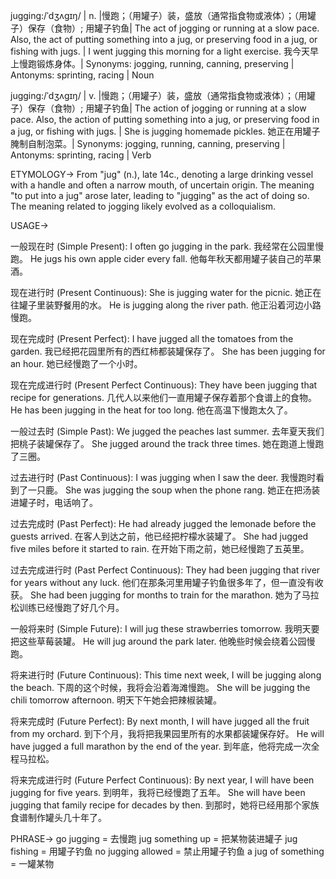 jugging:/ˈdʒʌɡɪŋ/ | n. |慢跑；（用罐子）装，盛放（通常指食物或液体）；（用罐子）保存（食物）; 用罐子钓鱼| The act of jogging or running at a slow pace. Also, the act of putting something into a jug, or preserving food in a jug, or fishing with jugs. | I went jugging this morning for a light exercise. 我今天早上慢跑锻炼身体。| Synonyms: jogging, running, canning, preserving | Antonyms: sprinting, racing | Noun


jugging:/ˈdʒʌɡɪŋ/ | v. |慢跑；（用罐子）装，盛放（通常指食物或液体）；（用罐子）保存（食物）; 用罐子钓鱼| The action of jogging or running at a slow pace. Also, the action of putting something into a jug, or preserving food in a jug, or fishing with jugs. |  She is jugging homemade pickles. 她正在用罐子腌制自制泡菜。| Synonyms: jogging, running, canning, preserving | Antonyms: sprinting, racing | Verb

ETYMOLOGY->
From "jug" (n.), late 14c., denoting a large drinking vessel with a handle and often a narrow mouth, of uncertain origin.  The meaning "to put into a jug" arose later, leading to "jugging" as the act of doing so.  The meaning related to jogging likely evolved as a colloquialism.


USAGE->

一般现在时 (Simple Present):
I often go jugging in the park.  我经常在公园里慢跑。
He jugs his own apple cider every fall. 他每年秋天都用罐子装自己的苹果酒。

现在进行时 (Present Continuous):
She is jugging water for the picnic.  她正在往罐子里装野餐用的水。
He is jugging along the river path. 他正沿着河边小路慢跑。

现在完成时 (Present Perfect):
I have jugged all the tomatoes from the garden. 我已经把花园里所有的西红柿都装罐保存了。
She has been jugging for an hour. 她已经慢跑了一个小时。

现在完成进行时 (Present Perfect Continuous):
They have been jugging that recipe for generations.  几代人以来他们一直用罐子保存着那个食谱上的食物。
He has been jugging in the heat for too long. 他在高温下慢跑太久了。

一般过去时 (Simple Past):
We jugged the peaches last summer.  去年夏天我们把桃子装罐保存了。
She jugged around the track three times. 她在跑道上慢跑了三圈。

过去进行时 (Past Continuous):
I was jugging when I saw the deer. 我慢跑时看到了一只鹿。
She was jugging the soup when the phone rang. 她正在把汤装进罐子时，电话响了。

过去完成时 (Past Perfect):
He had already jugged the lemonade before the guests arrived.  在客人到达之前，他已经把柠檬水装罐了。
She had jugged five miles before it started to rain. 在开始下雨之前，她已经慢跑了五英里。

过去完成进行时 (Past Perfect Continuous):
They had been jugging that river for years without any luck. 他们在那条河里用罐子钓鱼很多年了，但一直没有收获。
She had been jugging for months to train for the marathon. 她为了马拉松训练已经慢跑了好几个月。

一般将来时 (Simple Future):
I will jug these strawberries tomorrow.  我明天要把这些草莓装罐。
He will jug around the park later. 他晚些时候会绕着公园慢跑。

将来进行时 (Future Continuous):
This time next week, I will be jugging along the beach. 下周的这个时候，我将会沿着海滩慢跑。
She will be jugging the chili tomorrow afternoon. 明天下午她会把辣椒装罐。

将来完成时 (Future Perfect):
By next month, I will have jugged all the fruit from my orchard. 到下个月，我将把我果园里所有的水果都装罐保存好。
He will have jugged a full marathon by the end of the year. 到年底，他将完成一次全程马拉松。

将来完成进行时 (Future Perfect Continuous):
By next year, I will have been jugging for five years. 到明年，我将已经慢跑了五年。
She will have been jugging that family recipe for decades by then. 到那时，她将已经用那个家族食谱制作罐头几十年了。


PHRASE->
go jugging = 去慢跑
jug something up = 把某物装进罐子
jug fishing = 用罐子钓鱼
no jugging allowed = 禁止用罐子钓鱼
a jug of something = 一罐某物
